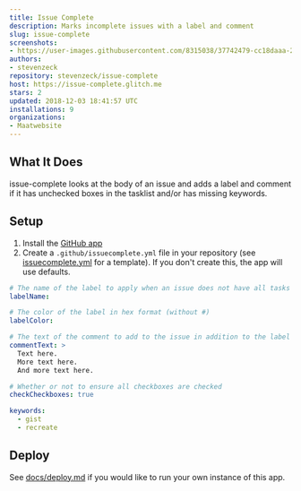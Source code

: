 ```yaml
---
title: Issue Complete
description: Marks incomplete issues with a label and comment
slug: issue-complete
screenshots:
- https://user-images.githubusercontent.com/8315038/37742479-cc18daaa-2d33-11e8-886e-6de63df96edd.png
authors:
- stevenzeck
repository: stevenzeck/issue-complete
host: https://issue-complete.glitch.me
stars: 2
updated: 2018-12-03 18:41:57 UTC
installations: 9
organizations:
- Maatwebsite
---
```


## What It Does

issue-complete looks at the body of an issue and adds a label and comment if it has unchecked boxes in the tasklist and/or has missing keywords.

## Setup

1. Install the [GitHub app](https://github.com/apps/issue-complete)
2. Create a `.github/issuecomplete.yml` file in your repository (see [issuecomplete.yml](https://github.com/stevenzeck/issue-complete/blob/master/issuecomplete.yml) for a template). If you don't create this, the app will use defaults.

```yaml
# The name of the label to apply when an issue does not have all tasks checked
labelName:

# The color of the label in hex format (without #)
labelColor:

# The text of the comment to add to the issue in addition to the label
commentText: >
  Text here.
  More text here.
  And more text here.

# Whether or not to ensure all checkboxes are checked
checkCheckboxes: true  

keywords:
  - gist
  - recreate
```

## Deploy

See [docs/deploy.md](https://github.com/stevenzeck/issue-complete/blob/master/docs/deploy.md) if you would like to run your own instance of this app.
